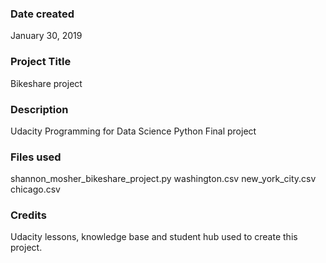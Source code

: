 ### Date created
January 30, 2019

### Project Title
Bikeshare project

### Description
Udacity Programming for Data Science Python Final project

### Files used
shannon_mosher_bikeshare_project.py
washington.csv
new_york_city.csv
chicago.csv

### Credits
Udacity lessons, knowledge base and student hub used to create this project.
